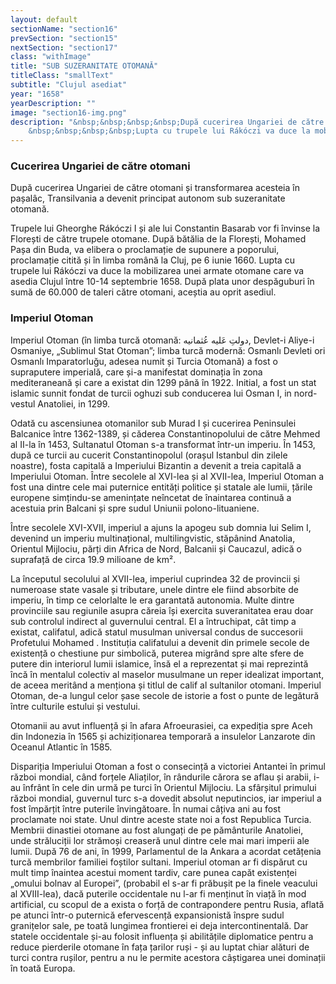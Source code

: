 ```yaml
---
layout: default
sectionName: "section16"
prevSection: "section15"
nextSection: "section17"
class: "withImage"
title: "SUB SUZERANITATE OTOMANĂ"
titleClass: "smallText"
subtitle: "Clujul asediat"
year: "1658"
yearDescription: ""
image: "section16-img.png"
description: "&nbsp;&nbsp;&nbsp;&nbsp;După cucerirea Ungariei de către otomani și transformarea acesteia în pașalâc, Transilvania a devenit principat autonom sub <em>suzeranitate otomană.</em></br>
	&nbsp;&nbsp;&nbsp;&nbsp;Lupta cu trupele lui Rákóczi va duce la mobilizarea unei armate otomane care va <em>asedia Clujul</em> între 10-14 septembrie 1658. După plata unor despăguburi în sumă de 60.000 de taleri către otomani, aceștia au oprit asediul."
---
```


<h3>Cucerirea Ungariei de către otomani</h3>

După cucerirea Ungariei de către otomani și transformarea acesteia în pașalâc, Transilvania a devenit principat autonom sub suzeranitate otomană.

Trupele lui Gheorghe Rákóczi I și ale lui Constantin Basarab vor fi învinse la Florești de către trupele otomane. După bătălia de la Florești, Mohamed Pașa din Buda, va elibera o proclamație de supunere a poporului, proclamație citită și în limba română la Cluj, pe 6 iunie 1660. Lupta cu trupele lui Rákóczi va duce la mobilizarea unei armate otomane care va asedia Clujul între 10-14 septembrie 1658. După plata unor despăguburi în sumă de 60.000 de taleri către otomani, aceștia au oprit asediul.

<h3>Imperiul Otoman</h3>

Imperiul Otoman (în limba turcă otomană: دولتِ عَليه عُثمانيه, Devlet-i Aliye-i Osmaniye, „Sublimul Stat Otoman”; limba turcă modernă: Osmanlı Devleti ori Osmanlı Imparatorluğu, adesea numit și Turcia Otomană) a fost o supraputere imperială, care și-a manifestat dominația în zona mediteraneană și care a existat din 1299 până în 1922. Initial, a fost un stat islamic sunnit fondat de turcii oghuzi sub conducerea lui Osman I, in nord-vestul Anatoliei, in 1299.

Odată cu ascensiunea otomanilor sub Murad I și cucerirea Peninsulei Balcanice între 1362-1389, și căderea Constantinopolului de către Mehmed al II-la în 1453, Sultanatul Otoman s-a transformat într-un imperiu. În 1453, după ce turcii au cucerit Constantinopolul (orașul Istanbul din zilele noastre), fosta capitală a Imperiului Bizantin a devenit a treia capitală a Imperiului Otoman. Între secolele al XVI-lea și al XVII-lea, Imperiul Otoman a fost una dintre cele mai puternice entități politice și statale ale lumii, țările europene simțindu-se amenințate neîncetat de înaintarea continuă a acestuia prin Balcani și spre sudul Uniunii polono-lituaniene.

Între secolele XVI-XVII, imperiul a ajuns la apogeu sub domnia lui Selim I, devenind un imperiu multinațional, multilingvistic, stăpânind Anatolia, Orientul Mijlociu, părți din Africa de Nord, Balcanii și Caucazul, adică o suprafață de circa 19.9 milioane de km².

La începutul secolului al XVII-lea, imperiul cuprindea 32 de provincii și numeroase state vasale și tributare, unele dintre ele fiind absorbite de imperiu, în timp ce celorlalte le era garantată autonomia. Multe dintre provinciile sau regiunile asupra căreia își exercita suveranitatea erau doar sub controlul indirect al guvernului central. El a întruchipat, cât timp a existat, califatul, adică statul musulman universal condus de succesorii Profetului Mohamed . Instituția califatului a devenit din primele secole de existență o chestiune pur simbolică, puterea migrând spre alte sfere de putere din interiorul lumii islamice, însă el a reprezentat și mai reprezintă încă în mentalul colectiv al maselor musulmane un reper idealizat important, de aceea meritând a menționa și titlul de calif al sultanilor otomani. Imperiul Otoman, de-a lungul celor șase secole de istorie a fost o punte de legătură între culturile estului și vestului.

Otomanii au avut influențǎ și în afara Afroeurasiei, ca expediția spre Aceh din Indonezia în 1565 și achiziționarea temporară a insulelor Lanzarote din Oceanul Atlantic în 1585.

Dispariția Imperiului Otoman a fost o consecință a victoriei Antantei în primul război mondial, când forțele Aliaților, în rândurile cărora se aflau și arabii, i-au înfrânt în cele din urmă pe turci în Orientul Mijlociu. La sfârșitul primului război mondial, guvernul turc s-a dovedit absolut neputincios, iar imperiul a fost împărțit între puterile învingătoare. În numai câțiva ani au fost proclamate noi state. Unul dintre aceste state noi a fost Republica Turcia. Membrii dinastiei otomane au fost alungați de pe pământurile Anatoliei, unde străluciții lor strămoși creaseră unul dintre cele mai mari imperii ale lumii. După 76 de ani, în 1999, Parlamentul de la Ankara a acordat cetățenia turcă membrilor familiei foștilor sultani. Imperiul otoman ar fi dispărut cu mult timp înaintea acestui moment tardiv, care punea capăt existenței „omului bolnav al Europei”, (probabil el s-ar fi prăbușit pe la finele veacului al XVIII-lea), dacă puterile occidentale nu l-ar fi menținut în viață în mod artificial, cu scopul de a exista o forță de contrapondere pentru Rusia, aflată pe atunci într-o puternică efervescență expansionistă înspre sudul granițelor sale, pe toată lungimea frontierei ei deja intercontinentală. Dar statele occidentale și-au folosit influența și abilitățile diplomatice pentru a reduce pierderile otomane în fața țarilor ruși - și au luptat chiar alături de turci contra rușilor, pentru a nu le permite acestora câștigarea unei dominații în toată Europa.

